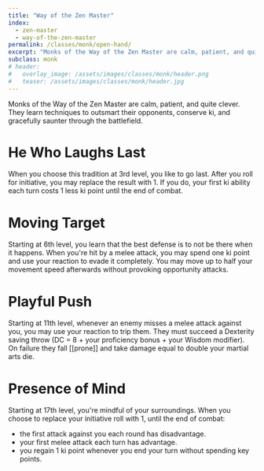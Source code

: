 ```yaml
---
title: "Way of the Zen Master"
index:
  - zen-master
  - way-of-the-zen-master
permalink: /classes/monk/open-hand/
excerpt: "Monks of the Way of the Zen Master are calm, patient, and quite clever. They learn techniques to outsmart their opponents, conserve ki, and gracefully saunter through the battlefield."
subclass: monk
# header:
#   overlay_image: /assets/images/classes/monk/header.png
#   teaser: /assets/images/classes/monk/header.jpg
---
```

Monks of the Way of the Zen Master are calm, patient, and quite clever. They learn techniques to outsmart their opponents, conserve ki, and gracefully saunter through the battlefield.

# He Who Laughs Last
When you choose this tradition at 3rd level, you like to go last. After you roll for initiative, you may replace the result with 1. If you do, your first ki ability each turn costs 1 less ki point until the end of combat.

# Moving Target
Starting at 6th level, you learn that the best defense is to not be there when it happens. When you're hit by a melee attack, you may spend one ki point and use your reaction to evade it completely. You may move up to half your movement speed afterwards without provoking opportunity attacks.

# Playful Push
Starting at 11th level, whenever an enemy misses a melee attack against you, you may use your reaction to trip them. They must succeed a Dexterity saving throw (DC = 8 + your proficiency bonus + your Wisdom modifier). On failure they fall [[prone]] and take damage equal to double your martial arts die.

# Presence of Mind
Starting at 17th level, you're mindful of your surroundings. When you choose to replace your initiative roll with 1, until the end of combat:

- the first attack against you each round has disadvantage.
- your first melee attack each turn has advantage.
- you regain 1 ki point whenever you end your turn without spending key points.